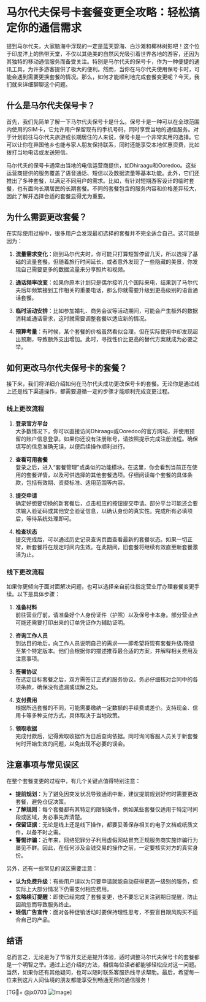 # 马尔代夫保号卡套餐变更全攻略：轻松搞定你的通信需求

提到马尔代夫，大家脑海中浮现的一定是蓝天碧海、白沙滩和椰林树影吧！这个位于印度洋上的热带天堂，不仅以其绝美的自然风光吸引着世界各地的游客，还因为其独特的移动通信服务而备受关注。特别是马尔代夫的保号卡，作为一种便捷的通讯工具，为许多游客提供了极大的便利。然而，当你在马尔代夫使用保号卡时，可能会遇到需要更换套餐的情况。那么，如何才能顺利地完成套餐变更呢？今天，我们就来详细聊聊这个问题。

## 什么是马尔代夫保号卡？

首先，我们先简单了解一下马尔代夫保号卡是什么。保号卡是一种可以在全球范围内使用的SIM卡，它允许用户保留现有的手机号码，同时享受当地的通信服务。对于计划前往马尔代夫旅游或长期居住的人来说，保号卡是一个非常实用的选择。它可以让你在异国他乡也能与家人朋友保持联系，同时还能享受本地优惠资费，比如拨打当地电话或发送短信。

马尔代夫的保号卡通常由当地的电信运营商提供，如Dhiraagu和Ooredoo。这些运营商提供的服务覆盖了语音通话、短信以及数据流量等基本功能。此外，它们还推出了多种套餐，以满足不同用户的需求。比如，有针对短期游客设计的临时套餐，也有面向长期居民的长期套餐。不同的套餐包含的服务内容和价格差异较大，因此了解并选择合适的套餐显得尤为重要。

## 为什么需要更改套餐？

在实际使用过程中，很多用户会发现最初选择的套餐并不完全适合自己。这可能是因为：

1. **流量需求变化**：刚到马尔代夫时，你可能只打算短暂停留几天，所以选择了基础的流量套餐。但随着旅行时间延长，或者意外发现了一些隐藏的美景，你发现自己需要更多的数据流量来分享照片和视频。

2. **通话频率改变**：如果你原本计划只是偶尔接听几个国际来电，结果到了马尔代夫后却频繁接到工作相关的重要电话，那么你就需要升级到更高级别的语音通话套餐。

3. **临时活动安排**：比如参加婚礼、商务会议等活动期间，可能会产生额外的数据消耗或通话需求，这时就需要调整套餐以适应新的情况。

4. **预算考量**：有时候，某个套餐的价格虽然看似合理，但在实际使用中却发现超出预期，导致额外支出增加。此时，寻找性价比更高的替代方案就成为必要之举。

## 如何更改马尔代夫保号卡的套餐？

接下来，我们将详细介绍如何在马尔代夫成功更改保号卡的套餐。无论你是通过线上还是线下渠道操作，都需要遵循一定的步骤才能顺利完成变更过程。

### 线上更改流程

1. **登录官方平台**  
   大多数情况下，你可以直接访问Dhiraagu或Ooredoo的官方网站，并使用预留的账户信息登录。如果你还没有注册账号，请按照提示完成注册流程。确保填写的信息准确无误，以便后续操作顺利进行。

2. **查看可用套餐**  
   登录之后，进入“套餐管理”或类似的功能模块。在这里，你会看到当前正在使用的套餐详情，以及可供选择的其他套餐选项。仔细阅读每个套餐的具体条款，包括有效期、资费标准、适用范围等内容。

3. **提交申请**  
   确定好想要切换的新套餐后，点击相应的按钮提交申请。部分平台可能还会要求输入验证码或其他安全验证信息，以确认身份的真实性。完成所有必填项后，等待系统处理即可。

4. **检查状态**  
   提交完成后，可以通过历史记录查询页面查看最新的套餐状态。如果一切正常，新套餐将在规定时间内生效。在此期间，旧套餐将继续有效直至新套餐激活为止。

### 线下更改流程

如果你更倾向于面对面解决问题，也可以选择亲自前往指定营业厅办理套餐变更手续。以下是具体步骤：

1. **准备材料**  
   前往营业厅前，请准备好个人身份证件（护照）以及保号卡本身。部分营业点可能还需要打印出来的订单凭证作为辅助证明。

2. **咨询工作人员**  
   到达目的地后，向工作人员说明自己的需求——即希望将现有套餐升级/降级至某个特定版本。他们会根据你的描述推荐最合适的方案，并解释相关费用及注意事项。

3. **签署协议**  
   在选定目标套餐之后，双方需签订正式的服务协议。务必仔细核对合同中的各项条款，确保没有遗漏或误解之处。

4. **支付费用**  
   根据所选套餐的不同，可能需要缴纳一定数额的手续费或差价。支持现金、信用卡等多种支付方式，具体取决于当地政策。

5. **领取收据**  
   完成付款后，记得索取收据作为日后查询依据。同时询问客服人员关于新套餐何时开始生效的问题，以免出现不必要的误会。

## 注意事项与常见误区

在整个套餐变更的过程中，有几个关键点值得特别注意：

- **提前规划**：为了避免因突发状况导致通讯中断，建议提前规划好何时需要更改套餐，避免仓促决策。
- **了解规则**：每个套餐都有其特定的限制条件，例如某些套餐仅适用于特定时间段或区域，务必事先弄清楚。
- **保留证据**：无论是线上还是线下操作，都要妥善保存相关的电子文档或纸质文件，以备不时之需。
- **警惕诈骗**：近年来，网络犯罪分子利用虚假网站冒充正规服务商实施诈骗行为屡见不鲜。因此，在任何涉及金钱交易的操作之前，一定要核实对方的真实身份。

另外，还有一些常见的误区需要注意：

- **认为免费升级**：有些用户误以为只要申请就能自动获得更高一级别的服务，但实际上大部分情况下仍需支付相应费用。
- **忽略续订提醒**：即使已经完成了套餐变更，也不要忘记关注到期日提醒，防止因疏忽而导致服务终止。
- **轻信广告宣传**：面对各种促销活动时要保持理性思考，不要盲目跟风购买不适合自己的产品。

## 结语

总而言之，无论是为了节省开支还是提升体验，适时调整马尔代夫保号卡的套餐都是一个明智之举。通过上述介绍的方法，相信每位读者都能够轻松应对这一问题。当然，如果你还有其他疑问，也可以随时联系客服热线寻求帮助。最后，希望每一位来到这片人间仙境的朋友都能享受到畅通无阻的通信服务！

[TG💪+ @jx0703 ![Image](https://github.com/user-attachments/assets/dbca1d08-cadb-493c-b0ec-ad6f7a83f270)]